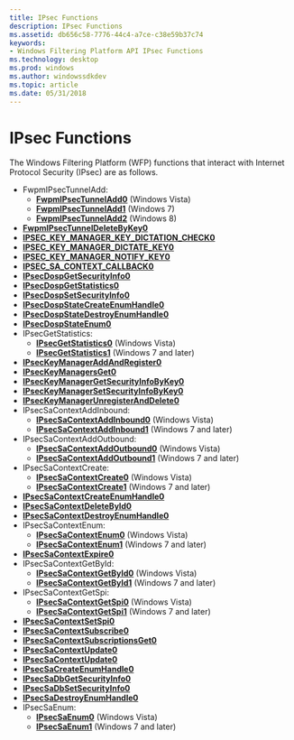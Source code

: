 ```yaml
---
title: IPsec Functions
description: IPsec Functions
ms.assetid: db656c58-7776-44c4-a7ce-c38e59b37c74
keywords:
- Windows Filtering Platform API IPsec Functions
ms.technology: desktop
ms.prod: windows
ms.author: windowssdkdev
ms.topic: article
ms.date: 05/31/2018
---
```


# IPsec Functions

The Windows Filtering Platform (WFP) functions that interact with Internet Protocol Security (IPsec) are as follows.

-   FwpmIPsecTunnelAdd:
    -   [**FwpmIPsecTunnelAdd0**](/windows/desktop/api/Fwpmu/nf-fwpmu-fwpmipsectunneladd0) (Windows Vista)
    -   [**FwpmIPsecTunnelAdd1**](/windows/desktop/api/Fwpmu/nf-fwpmu-fwpmipsectunneladd1) (Windows 7)
    -   [**FwpmIPsecTunnelAdd2**](/windows/desktop/api/fwpmu/nf-fwpmu-fwpmipsectunneladd2) (Windows 8)
-   [**FwpmIPsecTunnelDeleteByKey0**](/windows/desktop/api/Fwpmu/nf-fwpmu-fwpmipsectunneldeletebykey0)
-   [**IPSEC\_KEY\_MANAGER\_KEY\_DICTATION\_CHECK0**](/windows/desktop/api/Fwpmu/nc-fwpmu-ipsec_key_manager_key_dictation_check0)
-   [**IPSEC\_KEY\_MANAGER\_DICTATE\_KEY0**](/windows/desktop/api/Fwpmu/nc-fwpmu-ipsec_key_manager_dictate_key0)
-   [**IPSEC\_KEY\_MANAGER\_NOTIFY\_KEY0**](/windows/desktop/api/fwpmu/nc-fwpmu-ipsec_key_manager_notify_key0)
-   [**IPSEC\_SA\_CONTEXT\_CALLBACK0**](/windows/desktop/api/fwpmu/nc-fwpmu-ipsec_sa_context_callback0)
-   [**IPsecDospGetSecurityInfo0**](/windows/desktop/api/Fwpmu/nf-fwpmu-ipsecdospgetsecurityinfo0)
-   [**IPsecDospGetStatistics0**](/windows/desktop/api/Fwpmu/nf-fwpmu-ipsecdospgetstatistics0)
-   [**IPsecDospSetSecurityInfo0**](/windows/desktop/api/Fwpmu/nf-fwpmu-ipsecdospsetsecurityinfo0)
-   [**IPsecDospStateCreateEnumHandle0**](/windows/desktop/api/Fwpmu/nf-fwpmu-ipsecdospstatecreateenumhandle0)
-   [**IPsecDospStateDestroyEnumHandle0**](/windows/desktop/api/Fwpmu/nf-fwpmu-ipsecdospstatedestroyenumhandle0)
-   [**IPsecDospStateEnum0**](/windows/desktop/api/Fwpmu/nf-fwpmu-ipsecdospstateenum0)
-   IPsecGetStatistics:
    -   [**IPsecGetStatistics0**](/windows/desktop/api/Fwpmu/nf-fwpmu-ipsecgetstatistics0) (Windows Vista)
    -   [**IPsecGetStatistics1**](/windows/desktop/api/Fwpmu/nf-fwpmu-ipsecgetstatistics1) (Windows 7 and later)
-   [**IPsecKeyManagerAddAndRegister0**](/windows/desktop/api/Fwpmu/nf-fwpmu-ipseckeymanageraddandregister0)
-   [**IPsecKeyManagersGet0**](/windows/desktop/api/Fwpmu/nf-fwpmu-ipseckeymanagersget0)
-   [**IPsecKeyManagerGetSecurityInfoByKey0**](/windows/desktop/api/Fwpmu/nf-fwpmu-ipseckeymanagergetsecurityinfobykey0)
-   [**IPsecKeyManagerSetSecurityInfoByKey0**](/windows/desktop/api/Fwpmu/nf-fwpmu-ipseckeymanagersetsecurityinfobykey0)
-   [**IPsecKeyManagerUnregisterAndDelete0**](/windows/desktop/api/Fwpmu/nf-fwpmu-ipseckeymanagerunregisteranddelete0)
-   IPsecSaContextAddInbound:
    -   [**IPsecSaContextAddInbound0**](/windows/desktop/api/Fwpmu/nf-fwpmu-ipsecsacontextaddinbound0) (Windows Vista)
    -   [**IPsecSaContextAddInbound1**](/windows/desktop/api/Fwpmu/nf-fwpmu-ipsecsacontextaddinbound1) (Windows 7 and later)
-   IPsecSaContextAddOutbound:
    -   [**IPsecSaContextAddOutbound0**](/windows/desktop/api/Fwpmu/nf-fwpmu-ipsecsacontextaddoutbound0) (Windows Vista)
    -   [**IPsecSaContextAddOutbound1**](/windows/desktop/api/Fwpmu/nf-fwpmu-ipsecsacontextaddoutbound1) (Windows 7 and later)
-   IPsecSaContextCreate:
    -   [**IPsecSaContextCreate0**](/windows/desktop/api/Fwpmu/nf-fwpmu-ipsecsacontextcreate0) (Windows Vista)
    -   [**IPsecSaContextCreate1**](/windows/desktop/api/Fwpmu/nf-fwpmu-ipsecsacontextcreate1) (Windows 7 and later)
-   [**IPsecSaContextCreateEnumHandle0**](/windows/desktop/api/Fwpmu/nf-fwpmu-ipsecsacontextcreateenumhandle0)
-   [**IPsecSaContextDeleteById0**](/windows/desktop/api/Fwpmu/nf-fwpmu-ipsecsacontextdeletebyid0)
-   [**IPsecSaContextDestroyEnumHandle0**](/windows/desktop/api/Fwpmu/nf-fwpmu-ipsecsacontextdestroyenumhandle0)
-   IPsecSaContextEnum:
    -   [**IPsecSaContextEnum0**](/windows/desktop/api/Fwpmu/nf-fwpmu-ipsecsacontextenum0) (Windows Vista)
    -   [**IPsecSaContextEnum1**](/windows/desktop/api/Fwpmu/nf-fwpmu-ipsecsacontextenum1) (Windows 7 and later)
-   [**IPsecSaContextExpire0**](/windows/desktop/api/Fwpmu/nf-fwpmu-ipsecsacontextexpire0)
-   IPsecSaContextGetById:
    -   [**IPsecSaContextGetById0**](/windows/desktop/api/Fwpmu/nf-fwpmu-ipsecsacontextgetbyid0) (Windows Vista)
    -   [**IPsecSaContextGetById1**](/windows/desktop/api/Fwpmu/nf-fwpmu-ipsecsacontextgetbyid1) (Windows 7 and later)
-   IPsecSaContextGetSpi:
    -   [**IPsecSaContextGetSpi0**](/windows/desktop/api/Fwpmu/nf-fwpmu-ipsecsacontextgetspi0) (Windows Vista)
    -   [**IPsecSaContextGetSpi1**](/windows/desktop/api/Fwpmu/nf-fwpmu-ipsecsacontextgetspi1) (Windows 7 and later)
-   [**IPsecSaContextSetSpi0**](/windows/desktop/api/Fwpmu/nf-fwpmu-ipsecsacontextsetspi0)
-   [**IPsecSaContextSubscribe0**](/windows/desktop/api/Fwpmu/nf-fwpmu-ipsecsacontextsubscribe0)
-   [**IPsecSaContextSubscriptionsGet0**](/windows/desktop/api/Fwpmu/nf-fwpmu-ipsecsacontextsubscriptionsget0)
-   [**IPsecSaContextUpdate0**](/windows/desktop/api/Fwpmu/nf-fwpmu-ipsecsacontextupdate0)
-   [**IPsecSaContextUpdate0**](/windows/desktop/api/Fwpmu/nf-fwpmu-ipsecsacontextupdate0)
-   [**IPsecSaCreateEnumHandle0**](/windows/desktop/api/Fwpmu/nf-fwpmu-ipsecsacreateenumhandle0)
-   [**IPsecSaDbGetSecurityInfo0**](/windows/desktop/api/Fwpmu/nf-fwpmu-ipsecsadbgetsecurityinfo0)
-   [**IPsecSaDbSetSecurityInfo0**](/windows/desktop/api/Fwpmu/nf-fwpmu-ipsecsadbsetsecurityinfo0)
-   [**IPsecSaDestroyEnumHandle0**](/windows/desktop/api/Fwpmu/nf-fwpmu-ipsecsadestroyenumhandle0)
-   IPsecSaEnum:
    -   [**IPsecSaEnum0**](/windows/desktop/api/Fwpmu/nf-fwpmu-ipsecsaenum0) (Windows Vista)
    -   [**IPsecSaEnum1**](/windows/desktop/api/Fwpmu/nf-fwpmu-ipsecsaenum1) (Windows 7 and later)

 

 




